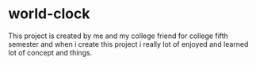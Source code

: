 # world-clock
This project is created by me and my college friend for college fifth semester and  when i create this project i really lot of enjoyed and learned lot of concept and things.
